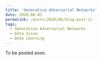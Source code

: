 ```yaml
---
title: 'Generative Adversarial Networks'
date: 2020-06-01
permalink: /posts/2020/06/blog-post-1/
tags:
  - Generative Adversarial Networks
  - Data Issue
  - Deep Learning
---
```


To be posted soon.
